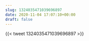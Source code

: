 ```yaml
---
slug: 1324035471039696897
date: 2020-11-04 17:07:10+00:00
draft: false
---
```


{{< tweet 1324035471039696897 >}}
